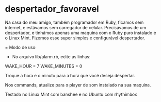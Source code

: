 # despertador_favoravel
Na casa do meu amigo, também programador em Ruby, ficamos sem internet, e estávamos sem carregador de celular.  Precisávamos de um despertador, e tinhámos apenas uma maquina com o Ruby puro instalado e o Linux Mint.  Fizemos esse super simples e configurável despertador.

= Modo de uso
- No arquivo lib/alarm.rb, edite as linhas:

WAKE_HOUR = 7
WAKE_MINUTES = 0

Troque a hora e o minuto para a hora que você deseja despertar.

Nos commands, atualize para o player de som instalado na sua maquina.

Testado no Linux Mint com banshee e no Ubuntu com rhythimbox
